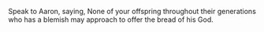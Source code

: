 Speak to Aaron, saying, None of your offspring throughout their generations who has a blemish may approach to offer the bread of his God.
